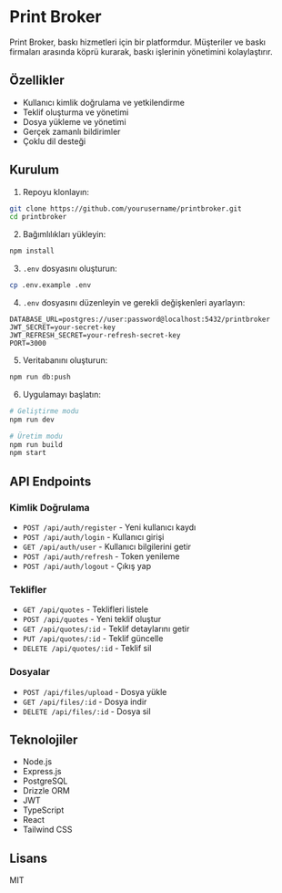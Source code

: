 # Print Broker

Print Broker, baskı hizmetleri için bir platformdur. Müşteriler ve baskı firmaları arasında köprü kurarak, baskı işlerinin yönetimini kolaylaştırır.

## Özellikler

- Kullanıcı kimlik doğrulama ve yetkilendirme
- Teklif oluşturma ve yönetimi
- Dosya yükleme ve yönetimi
- Gerçek zamanlı bildirimler
- Çoklu dil desteği

## Kurulum

1. Repoyu klonlayın:
```bash
git clone https://github.com/yourusername/printbroker.git
cd printbroker
```

2. Bağımlılıkları yükleyin:
```bash
npm install
```

3. `.env` dosyasını oluşturun:
```bash
cp .env.example .env
```

4. `.env` dosyasını düzenleyin ve gerekli değişkenleri ayarlayın:
```
DATABASE_URL=postgres://user:password@localhost:5432/printbroker
JWT_SECRET=your-secret-key
JWT_REFRESH_SECRET=your-refresh-secret-key
PORT=3000
```

5. Veritabanını oluşturun:
```bash
npm run db:push
```

6. Uygulamayı başlatın:
```bash
# Geliştirme modu
npm run dev

# Üretim modu
npm run build
npm start
```

## API Endpoints

### Kimlik Doğrulama

- `POST /api/auth/register` - Yeni kullanıcı kaydı
- `POST /api/auth/login` - Kullanıcı girişi
- `GET /api/auth/user` - Kullanıcı bilgilerini getir
- `POST /api/auth/refresh` - Token yenileme
- `POST /api/auth/logout` - Çıkış yap

### Teklifler

- `GET /api/quotes` - Teklifleri listele
- `POST /api/quotes` - Yeni teklif oluştur
- `GET /api/quotes/:id` - Teklif detaylarını getir
- `PUT /api/quotes/:id` - Teklif güncelle
- `DELETE /api/quotes/:id` - Teklif sil

### Dosyalar

- `POST /api/files/upload` - Dosya yükle
- `GET /api/files/:id` - Dosya indir
- `DELETE /api/files/:id` - Dosya sil

## Teknolojiler

- Node.js
- Express.js
- PostgreSQL
- Drizzle ORM
- JWT
- TypeScript
- React
- Tailwind CSS

## Lisans

MIT 